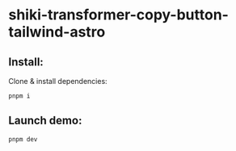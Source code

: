 # shiki-transformer-copy-button-tailwind-astro

## Install:

Clone & install dependencies:

`pnpm i`

## Launch demo:

`pnpm dev`